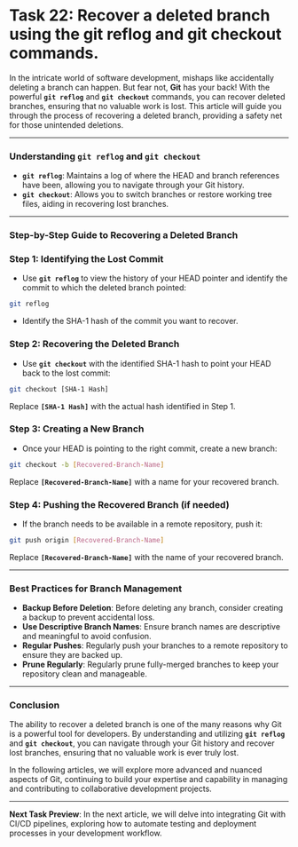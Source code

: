 # Task 22: Recover a deleted branch using the git reflog and git checkout commands.

In the intricate world of software development, mishaps like accidentally deleting a branch can happen. But fear not, **Git** has your back! With the powerful **`git reflog`** and **`git checkout`** commands, you can recover deleted branches, ensuring that no valuable work is lost. This article will guide you through the process of recovering a deleted branch, providing a safety net for those unintended deletions.

---

### Understanding **`git reflog`** and **`git checkout`**

- **`git reflog`**: Maintains a log of where the HEAD and branch references have been, allowing you to navigate through your Git history.
- **`git checkout`**: Allows you to switch branches or restore working tree files, aiding in recovering lost branches.

---

### Step-by-Step Guide to Recovering a Deleted Branch

### **Step 1: Identifying the Lost Commit**

- Use **`git reflog`** to view the history of your HEAD pointer and identify the commit to which the deleted branch pointed:

```bash
git reflog
```

- Identify the SHA-1 hash of the commit you want to recover.

### **Step 2: Recovering the Deleted Branch**

- Use **`git checkout`** with the identified SHA-1 hash to point your HEAD back to the lost commit:

```bash
git checkout [SHA-1 Hash]
```

Replace **`[SHA-1 Hash]`** with the actual hash identified in Step 1.

### **Step 3: Creating a New Branch**

- Once your HEAD is pointing to the right commit, create a new branch:

```bash
git checkout -b [Recovered-Branch-Name]
```

Replace **`[Recovered-Branch-Name]`** with a name for your recovered branch.

### **Step 4: Pushing the Recovered Branch (if needed)**

- If the branch needs to be available in a remote repository, push it:

```bash
git push origin [Recovered-Branch-Name]
```

Replace **`[Recovered-Branch-Name]`** with the name of your recovered branch.

---

### Best Practices for Branch Management

- **Backup Before Deletion**: Before deleting any branch, consider creating a backup to prevent accidental loss.
- **Use Descriptive Branch Names**: Ensure branch names are descriptive and meaningful to avoid confusion.
- **Regular Pushes**: Regularly push your branches to a remote repository to ensure they are backed up.
- **Prune Regularly**: Regularly prune fully-merged branches to keep your repository clean and manageable.

---

### Conclusion

The ability to recover a deleted branch is one of the many reasons why Git is a powerful tool for developers. By understanding and utilizing **`git reflog`** and **`git checkout`**, you can navigate through your Git history and recover lost branches, ensuring that no valuable work is ever truly lost.

In the following articles, we will explore more advanced and nuanced aspects of Git, continuing to build your expertise and capability in managing and contributing to collaborative development projects.

---

**Next Task Preview**: In the next article, we will delve into integrating Git with CI/CD pipelines, exploring how to automate testing and deployment processes in your development workflow.